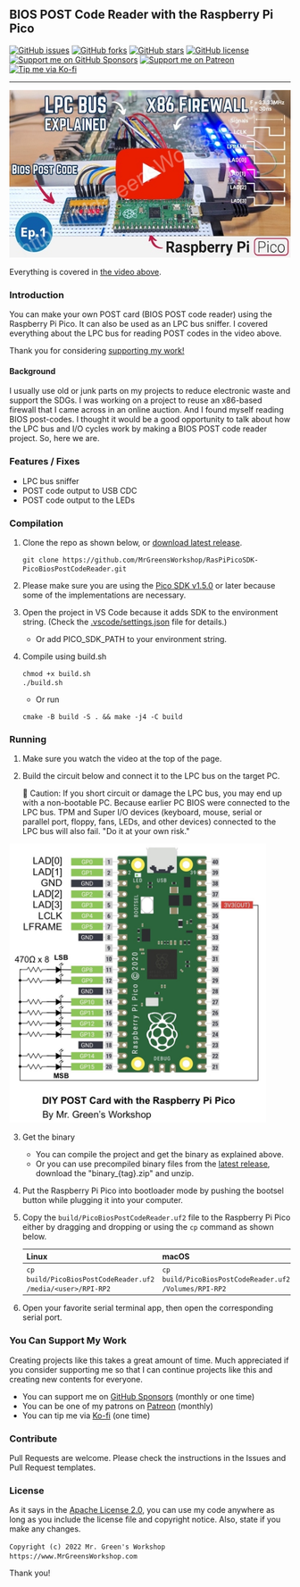 ## BIOS POST Code Reader with the Raspberry Pi Pico

[<img src="https://img.shields.io/github/issues/MrGreensWorkshop/RasPiPicoSDK-PicoBiosPostCodeReader" alt="GitHub issues" data-no-image-viewer>](https://github.com/MrGreensWorkshop/RasPiPicoSDK-PicoBiosPostCodeReader/issues)
[<img src="https://img.shields.io/github/forks/MrGreensWorkshop/RasPiPicoSDK-PicoBiosPostCodeReader" alt="GitHub forks" data-no-image-viewer>](https://github.com/MrGreensWorkshop/RasPiPicoSDK-PicoBiosPostCodeReader/blob/main/README.md#readme)
[<img src="https://img.shields.io/github/stars/MrGreensWorkshop/RasPiPicoSDK-PicoBiosPostCodeReader" alt="GitHub stars" data-no-image-viewer>](https://github.com/MrGreensWorkshop/RasPiPicoSDK-PicoBiosPostCodeReader/blob/main/README.md#readme)
[<img src="https://img.shields.io/github/license/MrGreensWorkshop/RasPiPicoSDK-PicoBiosPostCodeReader" alt="GitHub license" data-no-image-viewer>](https://github.com/MrGreensWorkshop/RasPiPicoSDK-PicoBiosPostCodeReader/blob/main/LICENSE.txt)
[<img src="https://shields.io/badge/Github%20Sponsors-Support%20me-blue?logo=GitHub+Sponsors" alt="Support me on GitHub Sponsors" data-no-image-viewer>](https://github.com/sponsors/MrGreensWorkshop "Support me on GitHub Sponsors")
[<img src="https://shields.io/badge/Patreon-Support%20me-blue?logo=Patreon" alt="Support me on Patreon" data-no-image-viewer>](https://patreon.com/MrGreensWorkshop "Support me on Patreon")
[<img src="https://shields.io/badge/Ko--fi-Tip%20me-blue?logo=kofi" alt="Tip me via Ko-fi" data-no-image-viewer>](https://ko-fi.com/MrGreensWorkshop "Tip me via Ko-fi")

---

<div align="center">
  <a href="https://youtu.be/C4Kq1r9A0k0"><img src="docs/video_pic.jpg" height="300" alt="BIOS POST Code Reader with the Raspberry Pi Pico"></a>
</div>

Everything is covered in [the video above](https://youtu.be/C4Kq1r9A0k0).

### Introduction

You can make your own POST card (BIOS POST code reader) using the Raspberry Pi Pico. It can also be used as an LPC bus sniffer. I covered everything about the LPC bus for reading POST codes in the video above.

Thank you for considering [supporting my work!](#you-can-support-my-work)

#### Background

I usually use old or junk parts on my projects to reduce electronic waste and support the SDGs. I was working on a project to reuse an x86-based firewall that I came across in an online auction. And I found myself reading BIOS post-codes. I thought it would be a good opportunity to talk about how the LPC bus and I/O cycles work by making a BIOS POST code reader project. So, here we are.

### Features / Fixes

- LPC bus sniffer
- POST code output to USB CDC
- POST code output to the LEDs

### Compilation

1. Clone the repo as shown below, or [download latest release](https://github.com/MrGreensWorkshop/RasPiPicoSDK-PicoBiosPostCodeReader/releases/latest).

    ```shell
    git clone https://github.com/MrGreensWorkshop/RasPiPicoSDK-PicoBiosPostCodeReader.git
    ```
1. Please make sure you are using the [Pico SDK v1.5.0](https://github.com/raspberrypi/pico-sdk/releases/tag/1.5.0) or later because some of the implementations are necessary.
1. Open the project in VS Code because it adds SDK to the environment string. (Check the [.vscode/settings.json](https://github.com/MrGreensWorkshop/RasPiPicoSDK-PicoBiosPostCodeReader/blob/main/.vscode/settings.json) file for details.)
    - Or add PICO_SDK_PATH to your environment string. 
1. Compile using build.sh 
    ```shell
    chmod +x build.sh
    ./build.sh
    ```
    - Or run
    ```shell
    cmake -B build -S . && make -j4 -C build
    ```
    
### Running

1. Make sure you watch the video at the top of the page.
2. Build the circuit below and connect it to the LPC bus on the target PC.

    :rotating_light: Caution: If you short circuit or damage the LPC bus, you may end up with a non-bootable PC. Because earlier PC BIOS were connected to the LPC bus. TPM and Super I/O devices (keyboard, mouse, serial or parallel port, floppy, fans, LEDs, and other devices) connected to the LPC bus will also fail.
"Do it at your own risk."

<img src="/docs/PicoBiosPostCodeReaderCircuitDiagram.jpg" height="500" alt="BIOS POST Code Reader circuit">

3. Get the binary
    - You can compile the project and get the binary as explained above.
    - Or you can use precompiled binary files from the [latest release](https://github.com/MrGreensWorkshop/RasPiPicoSDK-PicoBiosPostCodeReader/releases/latest), download the "binary_{tag}.zip" and unzip.
1. Put the Raspberry Pi Pico into bootloader mode by pushing the bootsel button while plugging it into your computer.
1. Copy the `build/PicoBiosPostCodeReader.uf2` file to the Raspberry Pi Pico either by dragging and dropping or using the `cp` command as shown below.

    | Linux | macOS |
    | :---- | ----- |
    | `cp build/PicoBiosPostCodeReader.uf2 /media/<user>/RPI-RP2` | `cp build/PicoBiosPostCodeReader.uf2 /Volumes/RPI-RP2` |

1. Open your favorite serial terminal app, then open the corresponding serial port.

### You Can Support My Work

Creating projects like this takes a great amount of time. Much appreciated if you consider supporting me so that I can continue projects like this and creating new contents for everyone.

- You can support me on [GitHub Sponsors](https://github.com/sponsors/MrGreensWorkshop "Support me on GitHub Sponsors") (monthly or one time)
- You can be one of my patrons on [Patreon](https://patreon.com/MrGreensWorkshop "Be my Patron") (monthly)
- You can tip me via [Ko-fi](https://ko-fi.com/MrGreensWorkshop "Tip Me via Ko-fi") (one time)

### Contribute

Pull Requests are welcome. Please check the instructions in the Issues and Pull Request templates.

### License

As it says in the [Apache License 2.0](https://github.com/MrGreensWorkshop/RasPiPicoSDK-PicoBiosPostCodeReader/blob/main/LICENSE.txt), you can use my code anywhere as long as you include the license file and copyright notice. Also, state if you make any changes.

`Copyright (c) 2022 Mr. Green's Workshop https://www.MrGreensWorkshop.com`

Thank you!
